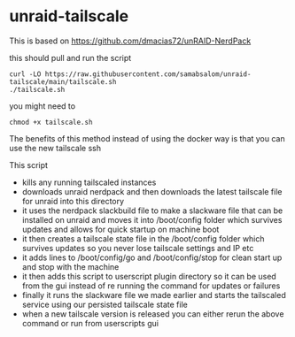 # unraid-tailscale

This is based on https://github.com/dmacias72/unRAID-NerdPack


this should pull and run the script
```
curl -LO https://raw.githubusercontent.com/samabsalom/unraid-tailscale/main/tailscale.sh
./tailscale.sh
```

you might need to
```
chmod +x tailscale.sh
```

The benefits of this method instead of using the docker way is that you can use the new tailscale ssh

This script 
- kills any running tailscaled instances
- downloads unraid nerdpack and then downloads the latest tailscale file for unraid into this directory 
- it uses the nerdpack slackbuild file to make a slackware file that can be installed on unraid and moves it into /boot/config folder which survives updates and allows for quick startup on machine boot
- it then creates a tailscale state file in the /boot/config folder which survives updates so you never lose tailscale settings and IP etc
- it adds lines to /boot/config/go and /boot/config/stop for clean start up and stop with the machine 
- it then adds this script to userscript plugin directory so it can be used from the gui instead of re running the command for updates or failures
- finally it runs the slackware file we made earlier and starts the tailscaled service using our persisted tailscale state file 
- when a new tailscale version is released you can either rerun the above command or run from userscripts gui
